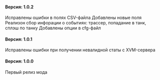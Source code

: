 ﻿#### Версия: 1.0.2
Исправлены ошибки в полях CSV-файла
Добавлены новые поля
Реализон сбор инфорации о событиях: трассер, попадание в танк, сплэш по танку
Добавлены опции в cfg-файл

#### Версия: 1.0.1
Исправлены ошибки при получении невалидной статы с XVM-сервера

#### Версия: 1.0.0
Первый релиз мода